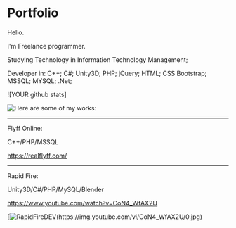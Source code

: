 # Portfolio

Hello.

I'm Freelance programmer.

Studying Technology in Information Technology Management;

Developer in:
  C++;
  C#;
  Unity3D;
  PHP;
  jQuery;
  HTML;
  CSS Bootstrap;
  MSSQL;
  MYSQL;
  .Net;
  
  ![YOUR github stats]
  
 ![Here are some of my works:](https://github-readme-stats.vercel.app/api?username=USERNAME)

-------------------------------------------------------
Flyff Online:

C++/PHP/MSSQL

https://realflyff.com/

---------------------------------------------------------
Rapid Fire:

Unity3D/C#/PHP/MySQL/Blender

https://www.youtube.com/watch?v=CoN4_WfAX2U

[![RapidFireDEV(https://img.youtube.com/vi/CoN4_WfAX2U/0.jpg)](https://www.youtube.com/watch?v=CoN4_WfAX2U)
